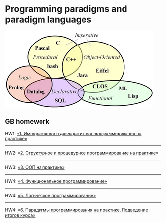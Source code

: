 # Programming paradigms and paradigm languages

![img](./i.webp)

## GB homework

HW1: [«1. Императивное и декларативное программирование на практике»](./hw1.py)

---

HW2: [«2. Структурное и процедурное программирование на практике»](./hw2.py)

---

HW3: [«3. ООП на практике»](./hw3.py)

---

HW4: [«4. Функциональное программирование»](./hw4.py)

---

HW4: [«5. Логическое программирование»](./hw5.py)

---

HW4: [«6. Парадигмы программирования на практике. Подведение итогов курса»](./hw6.py)
